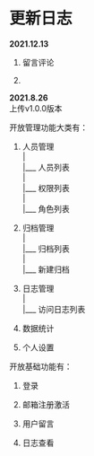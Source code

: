 # 更新日志

**2021.12.13**
1. 留言评论

2. 

**2021.8.26**  
上传v1.0.0版本  

开放管理功能大类有：

1. 人员管理  
     |  
     |___ 人员列表  
     |  
     |___ 权限列表  
     |  
     |___ 角色列表  

2. 归档管理  
     |  
     |___ 归档列表  
     |  
     |___ 新建归档  

3. 日志管理  
     |  
     |___ 访问日志列表  

4. 数据统计 

5. 个人设置  

开放基础功能有：

1. 登录  

2. 邮箱注册激活  

3. 用户留言  

4. 日志查看  
